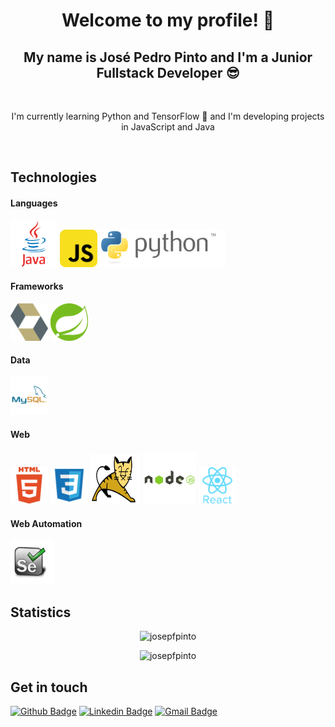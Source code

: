 <p align="center">
  <h1 align="center">  Welcome to my profile! 👋</h1>
  <h2 align="center">  My name is José Pedro Pinto and I'm a Junior Fullstack Developer 😎️</h2> 
</p>


<br>
<p align="center"> I'm currently learning Python and TensorFlow 🤖️ and I'm developing projects in JavaScript and Java</p>
<br>


## Technologies

#### Languages
<p align="left">
<img src="https://github.com/josepfpinto/josepfpinto/blob/main/icons/java-original.svg" alt="java" width="75" height="75"/>
<img src="https://github.com/josepfpinto/josepfpinto/blob/main/icons/javascript-original.svg" alt="javascript" width="60" height="60"/>
<img src="https://github.com/josepfpinto/josepfpinto/blob/main/icons/python.svg" alt="javascript" width="200" height="60"/>
</p>

#### Frameworks
<p align="left">
<img src="https://github.com/josepfpinto/josepfpinto/blob/main/icons/hibernate.png" alt="java" width="60" height="60"/>
<img src="https://github.com/josepfpinto/josepfpinto/blob/main/icons/spring.png" alt="javascript" width="60" height="60"/>
</p>

#### Data
<p align="left">
<img src="https://github.com/josepfpinto/josepfpinto/blob/main/icons/mysql-original.svg" alt="mysql" width="60" height="60"/>
</p>

#### Web
<p align="left">
<img src="https://github.com/josepfpinto/josepfpinto/blob/main/icons/html5-original-wordmark.svg" alt="html5" width="60" height="60"/>
<img src="https://github.com/josepfpinto/josepfpinto/blob/main/icons/css3-original-wordmark.svg" alt="css3" width="60" height="60"/>
<img src="https://github.com/josepfpinto/josepfpinto/blob/main/icons/Tomcat-logo.svg" alt="nodejs" width="80" height="80"/>
<img src="https://github.com/josepfpinto/josepfpinto/blob/main/icons/nodejs-original-wordmark.svg" alt="nodejs" width="85" height="85"/>
<img src="https://github.com/josepfpinto/josepfpinto/blob/main/icons/react-original-wordmark.svg" alt="react" width="60" height="60"/>
</p>

#### Web Automation
<p align="left">
<img src="https://github.com/josepfpinto/josepfpinto/blob/main/icons/Selenium.svg" alt="mysql" width="70" height="70"/>
</p>


## Statistics
<p align="center"> <img src="https://komarev.com/ghpvc/?username=josepfpinto&color=orange" alt="josepfpinto" /></p>
<p align="center"><img src="https://github-readme-stats.vercel.app/api?username=josepfpinto&show_icons=true" alt="josepfpinto" /></p>

## Get in touch
[![Github Badge](https://img.shields.io/badge/-Github-000?style=flat-square&logo=Github&logoColor=white&link=https://github.com/josepfpinto)](https://github.com/josepfpinto)
[![Linkedin Badge](https://img.shields.io/badge/-LinkedIn-blue?style=flat-square&logo=Linkedin&logoColor=white&link=https://www.linkedin.com/in/josepfpinto/)](https://www.linkedin.com/in/josepfpinto/)
[![Gmail Badge](https://img.shields.io/badge/-Gmail-c14438?style=flat-square&logo=Gmail&logoColor=white&link=mailto:josepfpinto@gmail.com)](mailto:josepfpinto@gmail.com)
